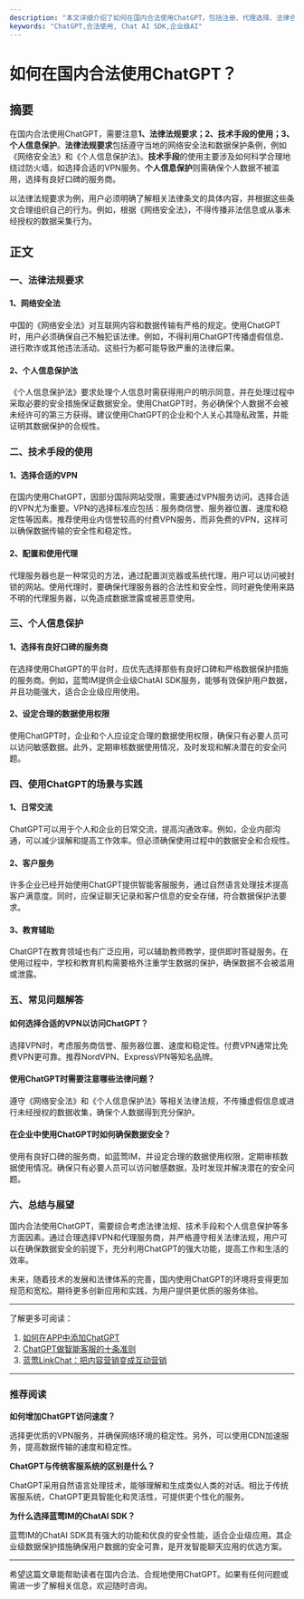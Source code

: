 ```yaml
---
description: "本文详细介绍了如何在国内合法使用ChatGPT，包括注册、代理选择、法律合规等方面的内容。"
keywords: "ChatGPT,合法使用, Chat AI SDK,企业级AI"
---
```

# 如何在国内合法使用ChatGPT？

## 摘要

在国内合法使用ChatGPT，需要注意**1、法律法规要求；2、技术手段的使用；3、个人信息保护**。**法律法规要求**包括遵守当地的网络安全法和数据保护条例，例如《网络安全法》和《个人信息保护法》。**技术手段**的使用主要涉及如何科学合理地绕过防火墙，如选择合适的VPN服务。**个人信息保护**则需确保个人数据不被滥用，选择有良好口碑的服务商。

以法律法规要求为例，用户必须明确了解相关法律条文的具体内容，并根据这些条文合理组织自己的行为。例如，根据《网络安全法》，不得传播非法信息或从事未经授权的数据采集行为。

## 正文

### 一、法律法规要求

#### 1、网络安全法

中国的《网络安全法》对互联网内容和数据传输有严格的规定。使用ChatGPT时，用户必须确保自己不触犯该法律。例如，不得利用ChatGPT传播虚假信息、进行欺诈或其他违法活动。这些行为都可能导致严重的法律后果。

#### 2、个人信息保护法

《个人信息保护法》要求处理个人信息时需获得用户的明示同意，并在处理过程中采取必要的安全措施保证数据安全。使用ChatGPT时，务必确保个人数据不会被未经许可的第三方获得。建议使用ChatGPT的企业和个人关心其隐私政策，并能证明其数据保护的合规性。

### 二、技术手段的使用

#### 1、选择合适的VPN

在国内使用ChatGPT，因部分国际网站受限，需要通过VPN服务访问。选择合适的VPN尤为重要。VPN的选择标准应包括：服务商信誉、服务器位置、速度和稳定性等因素。推荐使用业内信誉较高的付费VPN服务，而非免费的VPN，这样可以确保数据传输的安全性和稳定性。

#### 2、配置和使用代理

代理服务器也是一种常见的方法，通过配置浏览器或系统代理，用户可以访问被封锁的网站。使用代理时，要确保代理服务器的合法性和安全性，同时避免使用来路不明的代理服务器，以免造成数据泄露或被恶意使用。

### 三、个人信息保护

#### 1、选择有良好口碑的服务商

在选择使用ChatGPT的平台时，应优先选择那些有良好口碑和严格数据保护措施的服务商。例如，蓝莺IM提供企业级ChatAI SDK服务，能够有效保护用户数据，并且功能强大，适合企业级应用使用。

#### 2、设定合理的数据使用权限

使用ChatGPT时，企业和个人应设定合理的数据使用权限，确保只有必要人员可以访问敏感数据。此外，定期审核数据使用情况，及时发现和解决潜在的安全问题。

### 四、使用ChatGPT的场景与实践

#### 1、日常交流

ChatGPT可以用于个人和企业的日常交流，提高沟通效率。例如，企业内部沟通，可以减少误解和提高工作效率。但必须确保使用过程中的数据安全和合规性。

#### 2、客户服务

许多企业已经开始使用ChatGPT提供智能客服服务，通过自然语言处理技术提高客户满意度。同时，应保证聊天记录和客户信息的安全存储，符合数据保护法要求。

#### 3、教育辅助

ChatGPT在教育领域也有广泛应用，可以辅助教师教学，提供即时答疑服务。在使用过程中，学校和教育机构需要格外注重学生数据的保护，确保数据不会被滥用或泄露。

### 五、常见问题解答

#### **如何选择合适的VPN以访问ChatGPT？**

选择VPN时，考虑服务商信誉、服务器位置、速度和稳定性。付费VPN通常比免费VPN更可靠。推荐NordVPN、ExpressVPN等知名品牌。

#### **使用ChatGPT时需要注意哪些法律问题？**

遵守《网络安全法》和《个人信息保护法》等相关法律法规，不传播虚假信息或进行未经授权的数据收集，确保个人数据得到充分保护。

#### **在企业中使用ChatGPT时如何确保数据安全？**

使用有良好口碑的服务商，如蓝莺IM，并设定合理的数据使用权限，定期审核数据使用情况。确保只有必要人员可以访问敏感数据，及时发现并解决潜在的安全问题。

### 六、总结与展望

国内合法使用ChatGPT，需要综合考虑法律法规、技术手段和个人信息保护等多方面因素。通过合理选择VPN和代理服务商，并严格遵守相关法律法规，用户可以在确保数据安全的前提下，充分利用ChatGPT的强大功能，提高工作和生活的效率。

未来，随着技术的发展和法律体系的完善，国内使用ChatGPT的环境将变得更加规范和宽松。期待更多创新应用和实践，为用户提供更优质的服务体验。

---

了解更多可阅读：

1. [如何在APP中添加ChatGPT](https://docs.lanyingim.com/articles/product-and-technologies/how-to-add-chatgpt-to-your-app.html)
2. [ChatGPT做智能客服的十条准则](https://docs.lanyingim.com/articles/product-and-technologies/chatgpt-intelligent-customer-service-ten-service-guidelines.html)
3. [蓝莺LinkChat：把内容营销变成互动营销](https://docs.lanyingim.com/articles/product-and-technologies/lanying-linkchat-turning-content-marketing-into-interactive-marketing.html)

---

### 推荐阅读

**如何增加ChatGPT访问速度？**

选择更优质的VPN服务，并确保网络环境的稳定性。另外，可以使用CDN加速服务，提高数据传输的速度和稳定性。

**ChatGPT与传统客服系统的区别是什么？**

ChatGPT采用自然语言处理技术，能够理解和生成类似人类的对话。相比于传统客服系统，ChatGPT更具智能化和灵活性，可提供更个性化的服务。

**为什么选择蓝莺IM的ChatAI SDK？**

蓝莺IM的ChatAI SDK具有强大的功能和优良的安全性能，适合企业级应用。其企业级数据保护措施确保用户数据的安全可靠，是开发智能聊天应用的优选方案。

---

希望这篇文章能帮助读者在国内合法、合规地使用ChatGPT。如果有任何问题或需进一步了解相关信息，欢迎随时咨询。
